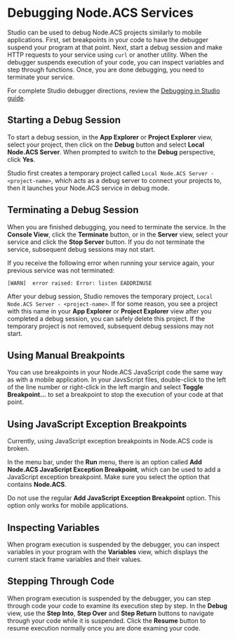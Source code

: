 # Debugging Node.ACS Services

Studio can be used to debug Node.ACS projects similarly to mobile applications.  First, set breakpoints in
your code to have the debugger suspend your program at that point.  Next, start a debug session and
make HTTP requests to your service using `curl` or another utility.  When the debugger suspends
execution of your code, you can inspect variables and step through functions.  Once, you are done
debugging, you need to terminate your service.

For complete Studio debugger directions, review the 
[Debugging in Studio guide](http://docs.appcelerator.com/titanium/latest/#!/guide/Debugging_in_Studio).

## Starting a Debug Session

To start a debug session, in the **App Explorer** or **Project Explorer** view, select your project,
then click on the **Debug** button and select **Local Node.ACS Server**.
When prompted to switch to the **Debug** perspective, click **Yes**.

Studio first creates a temporary project called `Local Node.ACS Server - <project-name>`,
which acts as a debug server to connect your projects to, then it launches your Node.ACS service in
debug mode.

## Terminating a Debug Session

When you are finished debugging, you need to terminate the service.  In the **Console View**,
click the **Terminate** button, or in the **Server** view, select your service and click the
**Stop Server** button. If you do not terminate the service, subsequent debug
sessions may not start.

If you receive the following error when running your service again, your previous service was not terminated:

    [WARN]  error raised: Error: listen EADDRINUSE

After your debug session, Studio removes the temporary project, `Local Node.ACS Server - <project-name>`.
If for some reason, you see a project with this name in your **App Explorer** or
**Project Explorer** view after you completed a debug session, you can safely delete this project.
If the temporary project is not removed, subsequent debug sessions may not start.

## Using Manual Breakpoints

You can use breakpoints in your Node.ACS JavaScript code the same way as with a mobile application.
In your JavsScript files, double-click to the left of the line number or right-click in the left
margin and select **Toggle Breakpoint...** to set a breakpoint to stop the execution of your code at
that point.

## Using JavaScript Exception Breakpoints

Currently, using JavaScript exception breakpoints in Node.ACS code is broken.

In the menu bar, under the **Run** menu, there is an option called **Add Node.ACS JavaScript Exception
Breakpoint**, which can be used to add a JavaScript exception breakpoint. Make sure you select the
option that contains **Node.ACS**.

Do not use the regular **Add JavaScript Exception Breakpoint** option.  This option only works for
mobile applications.

## Inspecting Variables

When program execution is suspended by the debugger, you can inspect variables in your program
with the **Variables** view, which displays the current stack frame variables and their values.

## Stepping Through Code

When program execution is suspended by the debugger, you can step through code your code to examine
its execution step by step.  In the **Debug** view, use the **Step Into**, **Step Over** and **Step
Return** buttons to navigate through your code while it is suspended.  Click the **Resume** button
to resume execution normally once you are done examing your code.
